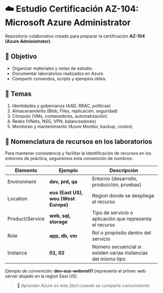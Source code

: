 # ☁️ Estudio Certificación AZ-104: Microsoft Azure Administrator

Repositorio colaborativo creado para preparar la certificación **AZ-104 (Azure Administrator)**.

## 🎯 Objetivo

- Organizar materiales y notas de estudio.  
- Documentar laboratorios realizados en Azure.  
- Compartir comandos, scripts y ejemplos útiles.  

## 📘 Temas

1. Identidades y gobernanza (AAD, RBAC, políticas)  
2. Almacenamiento (Blob, Files, replicación, seguridad) 
3. Cómputo (VMs, contenedores, automatización) 
4. Redes (VNets, NSG, VPN, balanceadores)
5. Monitoreo y mantenimiento (Azure Monitor, backup, costos)

## 🧩 Nomenclatura de recursos en los laboratorios

Para mantener consistencia y facilitar la identificación de recursos en los entornos de práctica, seguiremos esta convención de nombres:

| Elemento | Ejemplo | Descripción |
| -------- | ------- | ------- |
| Environment | **dev, prd, qa** | Entorno (desarrollo, producción, pruebas) |
| Location | **eus (East US), weu (West Europe)** | Region donde se despliega el recurso |
| Product/Service | **web, sql, storage** | Tipo de servicio o aplicación que representa el recurso |
| Role | **app, db, vm** | Rol o propósito dentro del servicio |
| Instance | **01, 02** | Número secuencial si existen varias instancias del mismo tipo |

_Ejemplo de convención:_
**dev-eus-webvm01** (represents el primer web server alojado en la region East US).


> 💬 *Aprender Azure es más fácil cuando se comparte conocimiento.*
